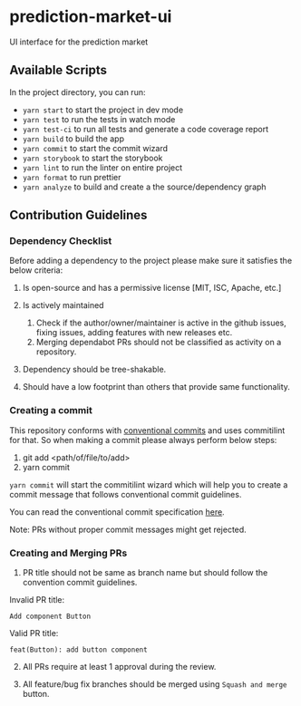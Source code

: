 # prediction-market-ui

UI interface for the prediction market

## Available Scripts

In the project directory, you can run:

- `yarn start` to start the project in dev mode
- `yarn test` to run the tests in watch mode
- `yarn test-ci` to run all tests and generate a code coverage report
- `yarn build` to build the app
- `yarn commit` to start the commit wizard
- `yarn storybook` to start the storybook
- `yarn lint` to run the linter on entire project
- `yarn format` to run prettier
- `yarn analyze` to build and create a the source/dependency graph

## Contribution Guidelines

### Dependency Checklist

Before adding a dependency to the project please make sure it satisfies the below criteria:

1. Is open-source and has a permissive license [MIT, ISC, Apache, etc.]
2. Is actively maintained

   1. Check if the author/owner/maintainer is active in the github issues, fixing issues, adding features with new releases etc.
   2. Merging dependabot PRs should not be classified as activity on a repository.

3. Dependency should be tree-shakable.
4. Should have a low footprint than others that provide same functionality.

### Creating a commit

This repository conforms with [conventional commits](https://www.conventionalcommits.org/) and uses commitilint for that. So when making a commit please always perform below steps:

1. git add <path/of/file/to/add>
2. yarn commit

`yarn commit` will start the commitilint wizard which will help you to create a commit message that follows conventional commit guidelines.

You can read the conventional commit specification [here](https://www.conventionalcommits.org/en/v1.0.0/#specification).

Note: PRs without proper commit messages might get rejected.

### Creating and Merging PRs

1. PR title should not be same as branch name but should follow the convention commit guidelines.

Invalid PR title:

```
Add component Button
```

Valid PR title:

```
feat(Button): add button component
```

2. All PRs require at least 1 approval during the review.

3. All feature/bug fix branches should be merged using `Squash and merge` button.
